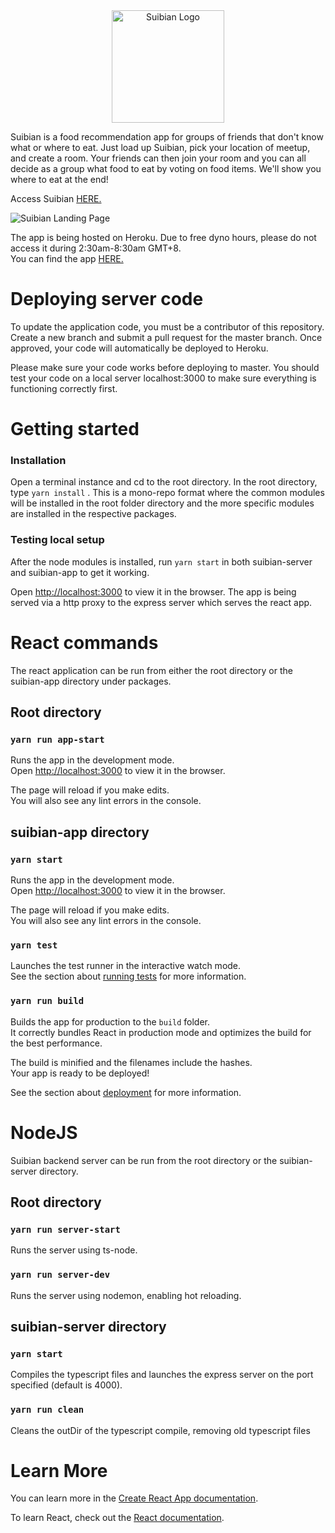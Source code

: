 <div align="center">
  <a href="https://suibian-database.herokuapp.com/">
    <img src="https://i.imgur.com/1vA5pMw.png" width="180px" alt="Suibian Logo" />
  </a>
</div>
<p align="left">Suibian is a food recommendation app for groups of friends that don't know what or where to eat. Just load up Suibian, pick your location of meetup, and create a room. Your friends can then join your room and you can all decide as a group what food to eat by voting on food items. We'll show you where to eat at the end!</p>

<p>Access Suibian <a href="https://suibian-database.herokuapp.com/">HERE.</a></p>

![Suibian Landing Page](https://i.imgur.com/7A0o0Ti.png)

The app is being hosted on Heroku. Due to free dyno hours, please do not access it during 2:30am-8:30am GMT+8.<br />
You can find the app [HERE.](https://suibian-database.herokuapp.com/)

# Deploying server code

To update the application code, you must be a contributor of this repository. Create a new branch and submit a pull request for the master branch. Once approved, your code will automatically be deployed to Heroku.

Please make sure your code works before deploying to master. You should test your code on a local server localhost:3000 to make sure everything is functioning correctly first.

# Getting started

### Installation

Open a terminal instance and cd to the root directory. In the root directory, type `yarn install` . This is a mono-repo format where the common modules will be installed in the root folder directory and the more specific modules are installed in the respective packages.

### Testing local setup

After the node modules is installed, run `yarn start` in both suibian-server and suibian-app to get it working.

Open [http://localhost:3000](http://localhost:3000) to view it in the browser.
The app is being served via a http proxy to the express server which serves the react app.

# React commands

The react application can be run from either the root directory or the suibian-app directory under packages.

## Root directory

### `yarn run app-start`

Runs the app in the development mode.<br />
Open [http://localhost:3000](http://localhost:3000) to view it in the browser.

The page will reload if you make edits.<br />
You will also see any lint errors in the console.

## suibian-app directory

### `yarn start`

Runs the app in the development mode.<br />
Open [http://localhost:3000](http://localhost:3000) to view it in the browser.

The page will reload if you make edits.<br />
You will also see any lint errors in the console.

### `yarn test`

Launches the test runner in the interactive watch mode.<br />
See the section about [running tests](https://facebook.github.io/create-react-app/docs/running-tests) for more information.

### `yarn run build`

Builds the app for production to the `build` folder.<br />
It correctly bundles React in production mode and optimizes the build for the best performance.

The build is minified and the filenames include the hashes.<br />
Your app is ready to be deployed!

See the section about [deployment](https://facebook.github.io/create-react-app/docs/deployment) for more information.

# NodeJS

Suibian backend server can be run from the root directory or the suibian-server directory.

## Root directory

### `yarn run server-start`

Runs the server using ts-node.

### `yarn run server-dev`

Runs the server using nodemon, enabling hot reloading.

## suibian-server directory

### `yarn start`

Compiles the typescript files and launches the express server on the port specified (default is 4000).

### `yarn run clean`

Cleans the outDir of the typescript compile, removing old typescript files

# Learn More

You can learn more in the [Create React App documentation](https://facebook.github.io/create-react-app/docs/getting-started).

To learn React, check out the [React documentation](https://reactjs.org/).

